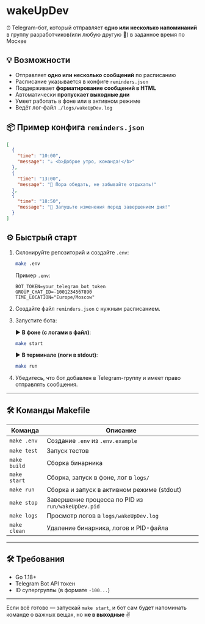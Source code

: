 # wakeUpDev

⏰ Telegram-бот, который отправляет **одно или несколько напоминаний** в группу разработчиков(или любую другую 🫡) в заданное время по Москве

## 💡 Возможности

* Отправляет **одно или несколько сообщений** по расписанию
* Расписание указывается в конфиге `reminders.json`
* Поддерживает **форматирование сообщений в HTML**
* Автоматически **пропускает выходные дни**
* Умеет работать в фоне или в активном режиме
* Ведёт лог-файл `./logs/wakeUpDev.log`

## 📦 Пример конфига `reminders.json`

```json
[
  {
    "time": "10:00",
    "message": "☕ <b>Доброе утро, команда!</b>"
  },
  {
    "time": "13:00",
    "message": "🍝 Пора обедать, не забывайте отдыхать!"
  },
  {
    "time": "18:50",
    "message": "📌 Запушьте изменения перед завершением дня!"
  }
]
```

## ⚙️ Быстрый старт

1. Склонируйте репозиторий и создайте `.env`:

   ```bash
   make .env
   ```

   Пример `.env`:

   ```env
   BOT_TOKEN=your_telegram_bot_token
   GROUP_CHAT_ID=-1001234567890
   TIME_LOCATION="Europe/Moscow"
   ```

2. Создайте файл `reminders.json` с нужным расписанием.

3. Запустите бота:

   ▶️ **В фоне (с логами в файл)**:

   ```bash
   make start
   ```

   ▶️ **В терминале (логи в stdout)**:

   ```bash
   make run
   ```

4. Убедитесь, что бот добавлен в Telegram-группу и имеет право отправлять сообщения.

---

## 🛠 Команды Makefile

| Команда      | Описание                                          |
|--------------|---------------------------------------------------|
| `make .env`  | Создание `.env` из `.env.example`                 |
| `make test`  | Запуск тестов                                     |
| `make build` | Сборка бинарника                                  |
| `make start` | Сборка, запуск в фоне, лог в `logs/`              |
| `make run`   | Сборка и запуск в активном режиме (stdout)        |
| `make stop`  | Завершение процесса по PID из `run/wakeUpDev.pid` |
| `make logs`  | Просмотр логов в `logs/wakeUpDev.log`             |
| `make clean` | Удаление бинарника, логов и PID-файла             |

---

## 🛠 Требования

* Go 1.18+
* Telegram Bot API токен
* ID супергруппы (в формате `-100...`)

---

Если всё готово — запускай `make start`, и бот сам будет напоминать команде о важных вещах, но **не в выходные** ✌️
